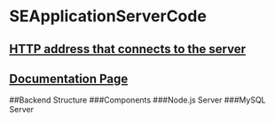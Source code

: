# SEApplicationServerCode
## [HTTP address that connects to the server](http://sebackend-env.eba-tmkzmafs.us-east-1.elasticbeanstalk.com/) 
## [Documentation Page](https://docs.google.com/document/d/18jjQSGpDMOdbs_GYg6qX2sHxssSgr8PFb2No7cWo7Cw/edit?usp=sharing)

##Backend Structure
###Components
###Node.js Server
###MySQL Server
